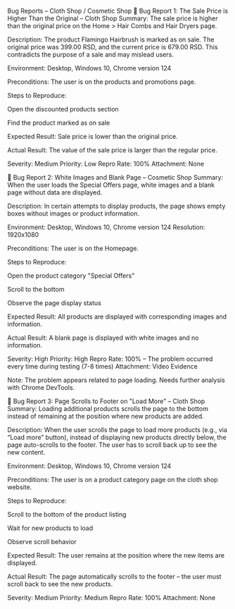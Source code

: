 Bug Reports – Cloth Shop / Cosmetic Shop
🐞 Bug Report 1: The Sale Price is Higher Than the Original – Cloth Shop
Summary:
The sale price is higher than the original price on the Home > Hair Combs and Hair Dryers page.

Description:
The product Flamingo Hairbrush is marked as on sale. The original price was 399.00 RSD, and the current price is 679.00 RSD. This contradicts the purpose of a sale and may mislead users.

Environment:
Desktop, Windows 10, Chrome version 124

Preconditions:
The user is on the products and promotions page.

Steps to Reproduce:

Open the discounted products section

Find the product marked as on sale

Expected Result:
Sale price is lower than the original price.

Actual Result:
The value of the sale price is larger than the regular price.

Severity: Medium
Priority: Low
Repro Rate: 100%
Attachment: None

🐞 Bug Report 2: White Images and Blank Page – Cosmetic Shop
Summary:
When the user loads the Special Offers page, white images and a blank page without data are displayed.

Description:
In certain attempts to display products, the page shows empty boxes without images or product information.

Environment:
Desktop, Windows 10, Chrome version 124
Resolution: 1920x1080

Preconditions:
The user is on the Homepage.

Steps to Reproduce:

Open the product category "Special Offers"

Scroll to the bottom

Observe the page display status

Expected Result:
All products are displayed with corresponding images and information.

Actual Result:
A blank page is displayed with white images and no information.

Severity: High
Priority: High
Repro Rate: 100% – The problem occurred every time during testing (7-8 times)
Attachment: Video Evidence

Note:
The problem appears related to page loading. Needs further analysis with Chrome DevTools.

🐞 Bug Report 3: Page Scrolls to Footer on "Load More" – Cloth Shop
Summary:
Loading additional products scrolls the page to the bottom instead of remaining at the position where new products are added.

Description:
When the user scrolls the page to load more products (e.g., via “Load more” button), instead of displaying new products directly below, the page auto-scrolls to the footer. The user has to scroll back up to see the new content.

Environment:
Desktop, Windows 10, Chrome version 124

Preconditions:
The user is on a product category page on the cloth shop website.

Steps to Reproduce:

Scroll to the bottom of the product listing

Wait for new products to load

Observe scroll behavior

Expected Result:
The user remains at the position where the new items are displayed.

Actual Result:
The page automatically scrolls to the footer – the user must scroll back to see the new products.

Severity: Medium
Priority: Medium
Repro Rate: 100%
Attachment: None
